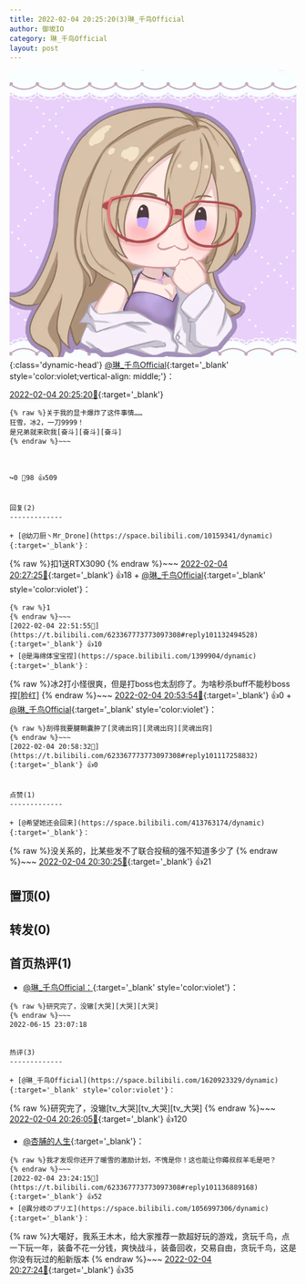 ```yaml
---
title: 2022-02-04 20:25:20(3)琳_千鸟Official
author: 御坂IO
category: 琳_千鸟Official
layout: post
---
```


![img](/images/c0a88f85ebd0d056f37b114e0748e69556c8b488.jpg){:class='dynamic-head'}
[@琳_千鸟Official](https://space.bilibili.com/1620923329/dynamic){:target='_blank' style='color:violet;vertical-align: middle;'}：

[2022-02-04 20:25:20🔗](https://t.bilibili.com/623367773773097308){:target='_blank'}

~~~
{% raw %}关于我的显卡爆炸了这件事情……
狂雪，冰2，一刀9999！
是兄弟就来砍我[奋斗][奋斗][奋斗]
{% endraw %}~~~



↪️0 💬98 👍509


回复(2)
-------------

+ [@幼刀厨丶Mr_Drone](https://space.bilibili.com/10159341/dynamic){:target='_blank'}：
~~~
{% raw %}扣1送RTX3090
{% endraw %}~~~
[2022-02-04 20:27:25🔗](https://t.bilibili.com/623367773773097308#reply101113577456){:target='_blank'} 👍18
    + [@琳_千鸟Official](https://space.bilibili.com/1620923329/dynamic){:target='_blank' style='color:violet'}：
~~~
{% raw %}1
{% endraw %}~~~
[2022-02-04 22:51:55🔗](https://t.bilibili.com/623367773773097308#reply101132494528){:target='_blank'} 👍10
+ [@是海绵体宝宝捏](https://space.bilibili.com/1399904/dynamic){:target='_blank'}：
~~~
{% raw %}冰2打小怪很爽，但是打boss也太刮痧了。为啥秒杀buff不能秒boss捏[脸红]
{% endraw %}~~~
[2022-02-04 20:53:54🔗](https://t.bilibili.com/623367773773097308#reply101116600080){:target='_blank'} 👍0
    + [@琳_千鸟Official](https://space.bilibili.com/1620923329/dynamic){:target='_blank' style='color:violet'}：
~~~
{% raw %}刮得我要腱鞘囊肿了[灵魂出窍][灵魂出窍][灵魂出窍]
{% endraw %}~~~
[2022-02-04 20:58:32🔗](https://t.bilibili.com/623367773773097308#reply101117258832){:target='_blank'} 👍0


点赞(1)
-------------

+ [@希望她还会回来](https://space.bilibili.com/413763174/dynamic){:target='_blank'}：
~~~
{% raw %}没关系的，比某些发不了联合投稿的强不知道多少了
{% endraw %}~~~
[2022-02-04 20:30:25🔗](https://t.bilibili.com/623367773773097308#reply101113940432){:target='_blank'} 👍21


置顶(0)
-------------



转发(0)
-------------



首页热评(1)
-------------

+ [@琳_千鸟Official：](https://space.bilibili.com/1620923329/dynamic){:target='_blank' style='color:violet'}：
~~~
{% raw %}研究完了，没辙[大哭][大哭][大哭]
{% endraw %}~~~
2022-06-15 23:07:18


热评(3)
-------------

+ [@琳_千鸟Official](https://space.bilibili.com/1620923329/dynamic){:target='_blank' style='color:violet'}：
~~~
{% raw %}研究完了，没辙[tv_大哭][tv_大哭][tv_大哭]
{% endraw %}~~~
[2022-02-04 20:26:05🔗](https://t.bilibili.com/623367773773097308#reply101113532800){:target='_blank'} 👍120
+ [@杏脯的人生](https://space.bilibili.com/16447452/dynamic){:target='_blank'}：
~~~
{% raw %}我才发现你还开了暖雪的激励计划，不愧是你！这也能让你薅叔叔羊毛是吧？
{% endraw %}~~~
[2022-02-04 23:24:15🔗](https://t.bilibili.com/623367773773097308#reply101136889168){:target='_blank'} 👍52
+ [@異分岐のプリエ](https://space.bilibili.com/1056997306/dynamic){:target='_blank'}：
~~~
{% raw %}大噶好，我系王木木，给大家推荐一款超好玩的游戏，贪玩千鸟，点一下玩一年，装备不花一分钱，爽快战斗，装备回收，交易自由，贪玩千鸟，这是你没有玩过的船新版本
{% endraw %}~~~
[2022-02-04 20:27:24🔗](https://t.bilibili.com/623367773773097308#reply101113438752){:target='_blank'} 👍35



